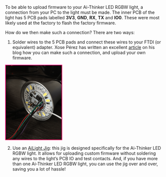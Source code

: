 To be able to upload firmware to your Ai-Thinker LED RGBW light, a connection from your PC to the light must be made. The inner PCB of the light has 5 PCB pads labelled **3V3**, **GND**, **RX**, **TX** and **IO0**. These were most likely used at the factory to flash the factory firmware.

How do we then make such a connection? There are two ways:

1. Solder wires to the 5 PCB pads and connect these wires to your FTDI (or equivalent) adapter. Xose Pérez has written an excellent [article](http://tinkerman.cat/ailight-hackable-rgbw-light-bulb/) on his blog how you can make such a connection, and upload your own firmware.

![Ai-Thinker LED RGBW Light with wires soldered](images/ailight_wires.png)

2. Use an [AiLight Jig](https://www.sachatelgenhof.nl/blog/ailight-jig): this jig is designed specifically for the Ai-Thinker LED RGBW light. It allows for uploading custom firmware without soldering any wires to the light’s PCB IO and test contacts. And, if you have more than one Ai-Thinker LED RGBW light, you can use the jig over and over, saving you a lot of hassle!

